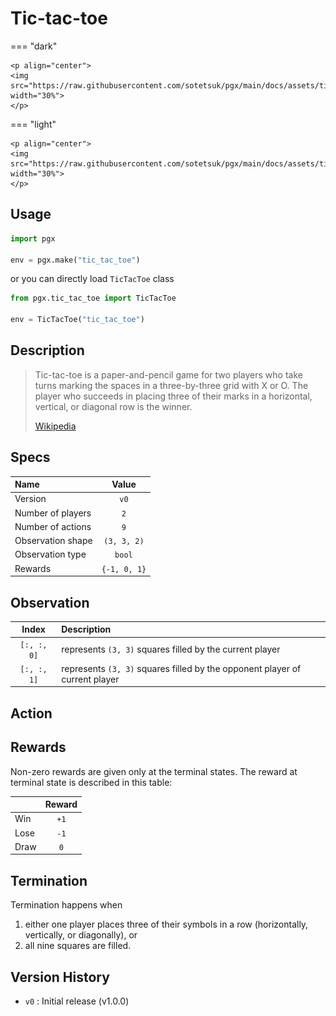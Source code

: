 # Tic-tac-toe

=== "dark" 

    <p align="center">
    <img src="https://raw.githubusercontent.com/sotetsuk/pgx/main/docs/assets/tic_tac_toe_dark.gif" width="30%">
    </p>

=== "light" 

    <p align="center">
    <img src="https://raw.githubusercontent.com/sotetsuk/pgx/main/docs/assets/tic_tac_toe_light.gif" width="30%">
    </p>


## Usage

```py
import pgx

env = pgx.make("tic_tac_toe")
```

or you can directly load `TicTacToe` class

```py
from pgx.tic_tac_toe import TicTacToe

env = TicTacToe("tic_tac_toe")
```

## Description

> Tic-tac-toe is a paper-and-pencil game for two players who take turns marking the spaces in a three-by-three grid with X or O. The player who succeeds in placing three of their marks in a horizontal, vertical, or diagonal row is the winner. 
> 
> [Wikipedia](https://en.wikipedia.org/wiki/Tic-tac-toe)

## Specs

| Name | Value |
|:---|:----:|
| Version | `v0` |
| Number of players | `2` |
| Number of actions | `9` |
| Observation shape | `(3, 3, 2)` |
| Observation type | `bool` |
| Rewards | `{-1, 0, 1}` |

## Observation


| Index | Description |
|:---:|:----|
| `[:, :, 0]` | represents `(3, 3)` squares filled by the current player |
| `[:, :, 1]` | represents `(3, 3)` squares filled by the opponent player of current player |

## Action

## Rewards
Non-zero rewards are given only at the terminal states.
The reward at terminal state is described in this table:

| | Reward |
|:---|:----:|
| Win | `+1` |
| Lose | `-1` |
| Draw | `0` |

## Termination

Termination happens when 

1. either one player places three of their symbols in a row (horizontally, vertically, or diagonally), or 
2. all nine squares are filled.


## Version History

- `v0` : Initial release (v1.0.0)
